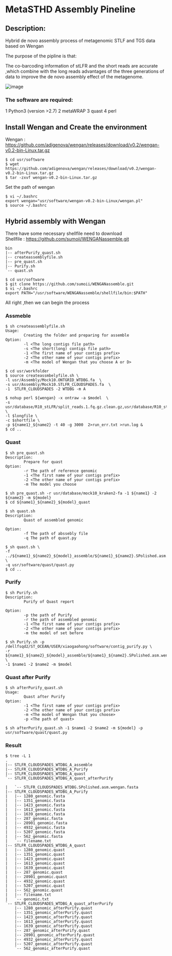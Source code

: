 # MetaSTHD Assembly Pineline 

## Description:
Hybrid de novo assembly process of metagenomic STLF and TGS data based on Wengan  

The purpose of the pipline is that:  

The co-barcoding information of stLFR and the short reads are accurate ,which combine with the long reads advantages of the three generations of data to improve the de novo assembly effect of the metagenome.  

![image](https://user-images.githubusercontent.com/79637824/133183961-7d5d1af5-504a-428d-83fd-b93d6b302f7c.png)  

### The software are required:
1 Python3 (version >2.7)
2 metaWRAP
3 quast
4 perl 

Install Wengan and Create the environment  
-----------------------------------------
Wengan : https://github.com/adigenova/wengan/releases/download/v0.2/wengan-v0.2-bin-Linux.tar.gz
```
$ cd usr/software 
$ wget https://github.com/adigenova/wengan/releases/download/v0.2/wengan-v0.2-bin-Linux.tar.gz
$ tar -zxvf wengan-v0.2-bin-Linux.tar.gz
```
Set the path of wengan
```
$ vi ~/.bashrc
export wengan="usr/software/wengan-v0.2-bin-Linux/wengan.pl"
$ source ~/.bashrc
```

Hybrid assembly with Wengan
-----------------------------------  
There have some necessary shellfile need to download  
Shellfile : https://github.com/sumoii/WENGANassemble.git
```
bin
|-- afterPurify_quast.sh
|-- createassemblyfile.sh
|-- pre_quast.sh
|-- Purify.sh
`-- quast.sh
```
```
$ cd usr/software
$ git clone https://github.com/sumoii/WENGANassemble.git
$ vi ~/.bashrc
export PATH="/usr/software/WENGANassemble/shellfile/bin:$PATH"
```
All right ,then we can begin the process 

### Assmeble
```
$ sh createassemblyfile.sh
Usage:
        Creating the folder and preparing for assemble
Option:
        -l <The long contigs file path>
        -s <The short(long) contigs file path>
        -1 <The first name of your contigs prefix>
        -2 <The other name of your contigs prefix>
        -m <The model of Wengan that you choose A or D>
```
```
$ cd usr/workfolder
$ source createassmbelyfile.sh \
-l usr/Assembly/Mock10.ONTGRID_WTDBG.fa  \
-s usr/Assembly/Mock10.STLFR_CLOUDSPADES.fa  \
-1  STLFR_CLOUDSPADES -2 WTDBG -m A
```
```
$ nohup perl ${wengan} -x ontraw -a $model  \
-s usr/database/R10_stLFR/split_reads.1.fq.gz.clean.gz,usr/database/R10_stLFR/split_reads.2.fq.gz.clean.gz \
-l $longfile \
-c $shortfile \
-p ${name1}_${name2} -t 40 -g 3000  2>run_err.txt >run.log &
$ cd ..
```
### Quast
```
$ sh pre_quast.sh 
Description:
        Prepare for quast
Option:
        -r The path of reference genomic
        -1 <The first name of your contigs prefix>
        -2 <The other name of your contigs prefix>      
        -m The model you choose  
        
$ sh pre_quast.sh -r usr/database/mock10_kraken2-fa -1 ${name1} -2 ${name2} -m ${model}
$ cd ${name1}_${name2}_${model}_quast
```
```
$ sh quast.sh
Description:
        Quast of assembled genomic
        
Option:
        -f The path of abssebly file
        -q The path of quast.py  
        
$ sh quast.sh \
-f ../${name1}_${name2}_${model}_assemble/${name1}_${name2}.SPolished.asm.wengan.fasta \
-q usr/software/quast/quast.py
$ cd ..
```
### Purify
```
$ sh Purify.sh
Description:
        Purify of Quast report

Option:
        -p the path of Purify
        -r the path of assembled genomic
        -1 <The first name of your contigs prefix>
        -2 <The other name of your contigs prefix>
        -m the model of set before
```
```
$ sh Purify.sh -p /dellfsqd2/ST_OCEAN/USER/xiaogaohong/software/contig_purify.py \
-r ${name1}_${name2}_${model}_assemble/${name1}_${name2}.SPolished.asm.wengan.fasta  \
-1 $name1 -2 $name2 -m $model
```
### Quast after Purify
```
$ sh afterPurify_quast.sh
Usage:
        Quast after Purify
Option:
        -1 <The first name of your contigs prefix>
        -2 <The other name of your contigs prefix>
        -m <The model of Wengan that you choose>
        -p <The path of quast>
 
$ sh afterPurify_quast.sh -1 $name1 -2 $name2 -m ${model} -p usr/software/quast/quast.py
```
### Result
```
$ tree -L 1
.
|-- STLFR_CLOUDSPADES_WTDBG_A_assemble
|-- STLFR_CLOUDSPADES_WTDBG_A_Purify
|-- STLFR_CLOUDSPADES_WTDBG_A_quast
`-- STLFR_CLOUDSPADES_WTDBG_A_quast_afterPurify
```

```
|   `-- STLFR_CLOUDSPADES_WTDBG.SPolished.asm.wengan.fasta
|-- STLFR_CLOUDSPADES_WTDBG_A_Purify
|   |-- 1280_genomic.fasta
|   |-- 1351_genomic.fasta
|   |-- 1423_genomic.fasta
|   |-- 1613_genomic.fasta
|   |-- 1639_genomic.fasta
|   |-- 287_genomic.fasta
|   |-- 28901_genomic.fasta
|   |-- 4932_genomic.fasta
|   |-- 5207_genomic.fasta
|   |-- 562_genomic.fasta
|   `-- filename.txt
|-- STLFR_CLOUDSPADES_WTDBG_A_quast
|   |-- 1280_genomic.quast
|   |-- 1351_genomic.quast
|   |-- 1423_genomic.quast
|   |-- 1613_genomic.quast
|   |-- 1639_genomic.quast
|   |-- 287_genomic.quast
|   |-- 28901_genomic.quast
|   |-- 4932_genomic.quast
|   |-- 5207_genomic.quast
|   |-- 562_genomic.quast
|   |-- filename.txt
|   `-- genomic.txt
`-- STLFR_CLOUDSPADES_WTDBG_A_quast_afterPurify
    |-- 1280_genomic_afterPurify.quast
    |-- 1351_genomic_afterPurify.quast
    |-- 1423_genomic_afterPurify.quast
    |-- 1613_genomic_afterPurify.quast
    |-- 1639_genomic_afterPurify.quast
    |-- 287_genomic_afterPurify.quast
    |-- 28901_genomic_afterPurify.quast
    |-- 4932_genomic_afterPurify.quast
    |-- 5207_genomic_afterPurify.quast
    `-- 562_genomic_afterPurify.quast
```
